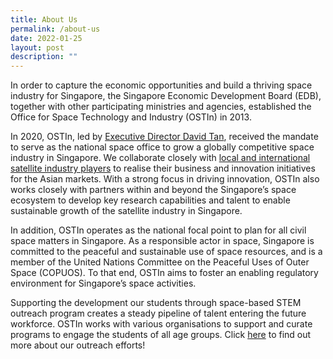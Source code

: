 ```yaml
---
title: About Us
permalink: /about-us
date: 2022-01-25
layout: post
description: ""
---
```


In order to capture the economic opportunities and build a thriving space industry for Singapore, the Singapore Economic Development Board (EDB), together with other participating ministries and agencies, established the Office for Space Technology and Industry (OSTIn) in 2013. 

In 2020, OSTIn, led by [Executive Director David Tan](\david-tan),  received the mandate to serve as the national space office to grow a globally competitive space industry in Singapore. We collaborate closely with [local and international satellite industry players](\sg-business-directory) to realise their business and innovation initiatives for the Asian markets. With a strong focus in driving innovation, OSTIn also works closely with partners within and beyond the Singapore’s space ecosystem to develop key research capabilities and talent to enable sustainable growth of the satellite industry in Singapore. 

In addition, OSTIn operates as the national focal point to plan for all civil space matters in Singapore. As a responsible actor in space, Singapore is committed to the peaceful and sustainable use of space resources, and is a member of the United Nations Committee on the Peaceful Uses of Outer Space (COPUOS). To that end, OSTIn aims to foster an enabling regulatory environment for Singapore’s space activities.

Supporting the development our students through space-based STEM outreach program creates a steady pipeline of talent entering the future workforce. OSTIn works with various organisations to support and curate programs to engage the students of all age groups. Click [here](\outreach) to find out more about our outreach efforts!